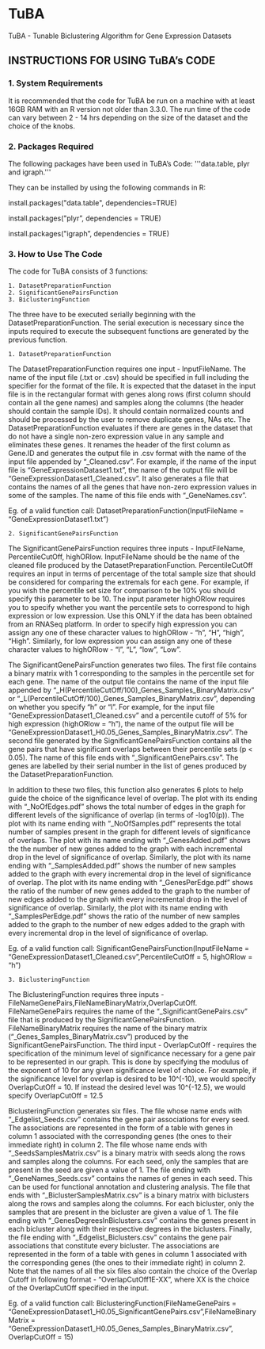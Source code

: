# TuBA
TuBA - Tunable Biclustering Algorithm for Gene Expression Datasets

## INSTRUCTIONS FOR USING TuBA’s CODE

### 1. System Requirements

It is recommended that the code for TuBA be run on a machine with at least 16GB RAM with an R version not older than 3.3.0. The run time of the code can vary between 2 - 14 hrs depending on the size of the dataset and the choice of the knobs.

### 2. Packages Required

The following packages have been used in TuBA’s Code: '''data.table, plyr and igraph.'''

They can be installed by using the following commands in R:

install.packages("data.table", dependencies=TRUE)

install.packages("plyr”, dependencies = TRUE)

install.packages("igraph”, dependencies = TRUE)

### 3. How to Use The Code

The code for TuBA consists of 3 functions:

	1. DatasetPreparationFunction
	2. SignificantGenePairsFunction
	3. BiclusteringFunction

The three have to be executed serially beginning with the DatasetPreparationFunction. The serial execution is necessary since the inputs required to execute the subsequent functions are generated by the previous function.

	1. DatasetPreparationFunction

The DatasetPreparationFunction requires one input - InputFileName. The name of the input file (.txt or .csv) should be specified in full including the specifier for the format of the file. It is expected that the dataset in the input file is in the rectangular format with genes along rows (first column should contain all the gene names) and samples along the columns (the header should contain the sample IDs). It should contain normalized counts and should be processed by the user to remove duplicate genes, NAs etc. The DatasetPreparationFunction evaluates if there are genes in the dataset that do not have a single non-zero expression value in any sample and eliminates these genes. It renames the header of the first column as Gene.ID and generates the output file in .csv format with the name of the input file appended by “_Cleaned.csv”. For example, if the name of the input file is “GeneExpressionDataset1.txt”, the name of the output file will be “GeneExpressionDataset1_Cleaned.csv”. It also generates a file that contains the names of all the genes that have non-zero expression values in some of the samples. The name of this file ends with “_GeneNames.csv”. 

Eg. of a valid function call: DatasetPreparationFunction(InputFileName = “GeneExpressionDataset1.txt”)

	2. SignificantGenePairsFunction
	
The SignificantGenePairsFunction requires three inputs - InputFileName, PercentileCutOff, highORlow. InputFileName should be the name of the cleaned file produced by the DatasetPreparationFunction. PercentileCutOff requires an input in terms of percentage of the total sample size that should be considered for comparing the extremals for each gene. For example, if you wish the percentile set size for comparison to be 10% you should specify this parameter to be 10. The input parameter highORlow requires you to specify whether you want the percentile sets to correspond to high expression or low expression. Use this ONLY if the data has been obtained from an RNASeq platform. In order to specify high expression you can assign any one of these character values to highORlow - “h”, “H”, “high”, “High”. Similarly, for low expression you can assign any one of these character values to highORlow - “l”, “L”, “low”, “Low”. 

The SignificantGenePairsFunction generates two files. The first file contains a binary matrix with 1 corresponding to the samples in the percentile set for each gene. The name of the output file contains the name of the input file appended by “_H(PercentileCutOff/100)_Genes_Samples_BinaryMatrix.csv” or “_L(PercentileCutOff/100)_Genes_Samples_BinaryMatrix.csv”, depending on whether you specify “h” or “l”. For example, for the input file “GeneExpressionDataset1_Cleaned.csv” and a percentile cutoff of 5% for high expression (highORlow = “h”), the name of the output file will be “GeneExpressionDataset1_H0.05_Genes_Samples_BinaryMatrix.csv”. The second file generated by the SignificantGenePairsFunction contains all the gene pairs that have significant overlaps between their percentile sets (p < 0.05). The name of this file ends with “_SignificantGenePairs.csv”. The genes are labelled by their serial number in the list of genes produced by the DatasetPreparationFunction.

In addition to these two files, this function also generates 6 plots to help guide the choice of the significance level of overlap. The plot with its ending with “_NoOfEdges.pdf” shows the total number of edges in the graph for different levels of the significance of overlap (in terms of -log10(p)). The plot with its name ending with “_NoOfSamples.pdf” represents the total number of samples present in the graph for different levels of significance of overlaps. The plot with its name ending with “_GenesAdded.pdf” shows the the number of new genes added to the graph with each incremental drop in the level of significance of overlap. Similarly, the plot with its name ending with “_SamplesAdded.pdf” shows the number of new samples added to the graph with every incremental drop in the level of significance of overlap. The plot with its name ending with “_GenesPerEdge.pdf” shows the ratio of the number of new genes added to the graph to the number of new edges added to the graph with every incremental drop in the level of significance of overlap. Similarly, the plot with its name ending with “_SamplesPerEdge.pdf” shows the ratio of the number of new samples added to the graph to the number of new edges added to the graph with every incremental drop in the level of significance of overlap.

Eg. of a valid function call: SignificantGenePairsFunction(InputFileName = “GeneExpressionDataset1_Cleaned.csv”,PercentileCutOff = 5, highORlow = “h”)

	3. BiclusteringFunction

The BiclusteringFunction requires three inputs - FileNameGenePairs,FileNameBinaryMatrix,OverlapCutOff. FileNameGenePairs requires the name of the “_SignificantGenePairs.csv” file that is produced by the SignificantGenePairsFunction. FileNameBinaryMatrix requires the name of the binary matrix (“_Genes_Samples_BinaryMatrix.csv”) produced by the SignificantGenePairsFunction. The third input - OverlapCutOff - requires the specification of the minimum level of significance necessary for a gene pair to be represented in our graph. This is done by specifying the modulus of the exponent of 10 for any given significance level of choice. For example, if the significance level for overlap is desired to be 10^(-10), we would specify OverlapCutOff = 10. If instead the desired level was 10^{-12.5}, we would specify OverlapCutOff = 12.5

BiclusteringFunction generates six files. The file whose name ends with “_Edgelist_Seeds.csv” contains the gene pair associations for every seed. The associations are represented in the form of a table with genes in column 1 associated with the corresponding genes (the ones to their immediate right) in column 2. The file whose name ends with “_SeedsSamplesMatrix.csv” is a binary matrix with seeds along the rows and samples along the columns. For each seed, only the samples that are present in the seed are given a value of 1. The file ending with “_GeneNames_Seeds.csv” contains the names of genes in each seed. This can be used for functional annotation and clustering analysis. The file that ends with “_BiclusterSamplesMatrix.csv” is a binary matrix with biclusters along the rows and samples along the columns. For each bicluster, only the samples that are present in the bicluster are given a value of 1. The file ending with “_GenesDegreesInBiclusters.csv” contains the genes present in each bicluster along with their respective degrees in the biclusters. Finally, the file ending with “_Edgelist_Biclusters.csv” contains the gene pair associations that constitute every bicluster. The associations are represented in the form of a table with genes in column 1 associated with the corresponding genes (the ones to their immediate right) in column 2. Note that the names of all the six files also contain the choice of the Overlap Cutoff in following format - “OverlapCutOff1E-XX”, where XX is the choice of the OverlapCutOff specified in the input. 

Eg. of a valid function call: BiclusteringFunction(FileNameGenePairs = “GeneExpressionDataset1_H0.05_SignificantGenePairs.csv”,FileNameBinaryMatrix = “GeneExpressionDataset1_H0.05_Genes_Samples_BinaryMatrix.csv”, OverlapCutOff = 15)
